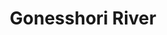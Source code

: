 ---
title: "Gonesshori River"
title_bn: "গনেস্মরী নদী"
description: "It originates from Komalakanda upazila and ends at Patharia upazila."
---